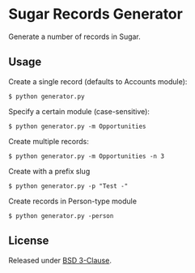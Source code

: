 # Sugar Records Generator

Generate a number of records in Sugar.


## Usage

Create a single record (defaults to Accounts module):

    $ python generator.py

Specify a certain module (case-sensitive):

    $ python generator.py -m Opportunities

Create multiple records:

    $ python generator.py -m Opportunities -n 3

Create with a prefix slug

    $ python generator.py -p "Test -"

Create records in Person-type module

    $ python generator.py -person


## License

Released under [BSD 3-Clause](./LICENSE).

